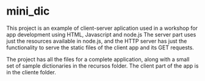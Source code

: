 # mini_dic
This project is an example of client-server aplication used in a workshop for app development using HTML, Javascript and node.js
The server part uses just the resources available in node.js, and the HTTP server has just the functionality to serve
the static files of the client app and its GET requests.

The project has all the files for a complete application, along with a small set of sample dictionaries in the recursos folder.
The client part of the app is in the cliente folder.
